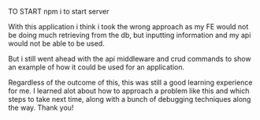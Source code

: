 TO START 
npm i to start server 


With this application i think i took the wrong approach as my FE would not be doing much retrieving from the db, but inputting information and my api would not be able to be used.

But i still went ahead with the api middleware and crud commands to show an example of how it could be used for an application. 

Regardless of the outcome of this, this was still a good learning experience for me. I learned alot about how to approach a problem like this and which steps to take next time, along with a bunch of debugging techniques along the way. Thank you!
